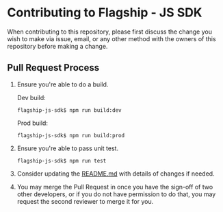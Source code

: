 # Contributing to Flagship - JS SDK

When contributing to this repository, please first discuss the change you wish to make via issue, email, or any other method with the owners of this repository before making a change.

## Pull Request Process

1. Ensure you're able to do a build.
    
    Dev build:
    ```
    flagship-js-sdk$ npm run build:dev
    ```
    Prod build:
    ```
    flagship-js-sdk$ npm run build:prod
    ```

2. Ensure you're able to pass unit test.
    ```
    flagship-js-sdk$ npm run test
    ```

3. Consider updating the [README.md](./README.md) with details of changes if needed.
4. You may merge the Pull Request in once you have the sign-off of two other developers, or if you 
   do not have permission to do that, you may request the second reviewer to merge it for you.